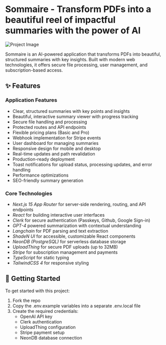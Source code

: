 # Sommaire - Transform PDFs into a beautiful reel of impactful summaries with the power of AI

![Project Image](https://www.sommaire.vercel.app/opengraph-image.jpg)

Sommaire is an AI-powered application that transforms PDFs into beautiful, structured summaries with key insights. Built with modern web technologies, it offers secure file processing, user management, and subscription-based access.

## ✨ Features

### Application Features
- Clear, structured summaries with key points and insights
- Beautiful, interactive summary viewer with progress tracking
- Secure file handling and processing
- Protected routes and API endpoints
- Flexible pricing plans (Basic and Pro)
- Webhook implementation for Stripe events
- User dashboard for managing summaries
- Responsive design for mobile and desktop
- Real-time updates and path revalidation
- Production-ready deployment
- Toast notifications for upload status, processing updates, and error handling
- Performance optimizations
- SEO-friendly summary generation

### Core Technologies
- *Next.js 15 App Router* for server-side rendering, routing, and API endpoints
- *React* for building interactive user interfaces
- *Clerk* for secure authentication (Passkeys, Github, Google Sign-in)
- *GPT-4* powered summarization with contextual understanding
- *Langchain* for PDF parsing and text extraction
- *ShadeN UI* for accessible, customizable React components
- *NeonDB (PostgreSQL)* for serverless database storage
- *UploadThing* for secure PDF uploads (up to 32MB)
- *Stripe* for subscription management and payments
- *TypeScript* for static typing
- *TailwindCSS 4* for responsive styling

## 🚀 Getting Started

To get started with this project:

1. Fork the repo
2. Copy the .env.example variables into a separate .env.local file
3. Create the required credentials:
   - OpenAI API key
   - Clerk authentication
   - UploadThing configuration
   - Stripe payment setup
   - NeonDB database connection

